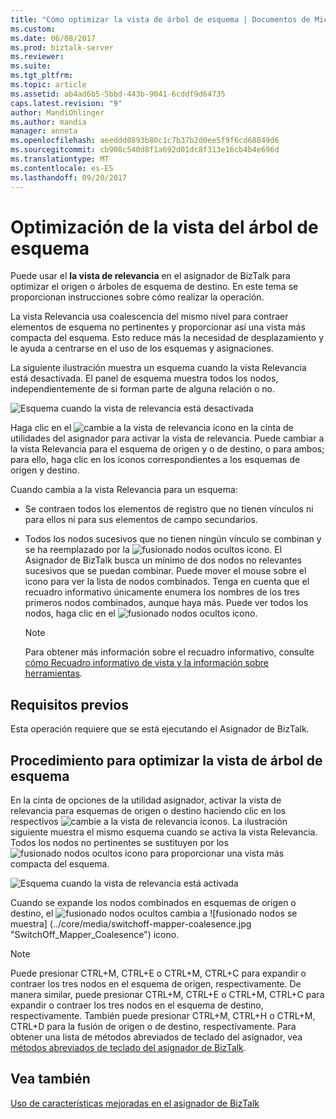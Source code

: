 ```yaml
---
title: "Cómo optimizar la vista de árbol de esquema | Documentos de Microsoft"
ms.custom: 
ms.date: 06/08/2017
ms.prod: biztalk-server
ms.reviewer: 
ms.suite: 
ms.tgt_pltfrm: 
ms.topic: article
ms.assetid: ab4ad6b5-5bbd-443b-9041-6cddf9d64735
caps.latest.revision: "9"
author: MandiOhlinger
ms.author: mandia
manager: anneta
ms.openlocfilehash: aeeddd0893b80c1c7b37b2d0ee5f9f6cd68849d6
ms.sourcegitcommit: cb908c540d8f1a692d01dc8f313e16cb4b4e696d
ms.translationtype: MT
ms.contentlocale: es-ES
ms.lasthandoff: 09/20/2017
---
```

# <a name="how-to-optimize-the-schema-tree-view"></a>Optimización de la vista del árbol de esquema
Puede usar el **la vista de relevancia** en el asignador de BizTalk para optimizar el origen o árboles de esquema de destino. En este tema se proporcionan instrucciones sobre cómo realizar la operación.  
  
 La vista Relevancia usa coalescencia del mismo nivel para contraer elementos de esquema no pertinentes y proporcionar así una vista más compacta del esquema. Esto reduce más la necesidad de desplazamiento y le ayuda a centrarse en el uso de los esquemas y asignaciones.  
  
 La siguiente ilustración muestra un esquema cuando la vista Relevancia está desactivada. El panel de esquema muestra todos los nodos, independientemente de si forman parte de alguna relación o no.  
  
 ![Esquema cuando la vista de relevancia está desactivada](../core/media/off-schema-relevance-view.gif "Off_Schema_Relevance_View")  
  
 Haga clic en el ![cambie a la vista de relevancia](../core/media/mapper-intellitree.gif "Mapper_IntelliTree") icono en la cinta de utilidades del asignador para activar la vista de relevancia. Puede cambiar a la vista Relevancia para el esquema de origen y o de destino, o para ambos; para ello, haga clic en los iconos correspondientes a los esquemas de origen y destino.  
  
 Cuando cambia a la vista Relevancia para un esquema:  
  
-   Se contraen todos los elementos de registro que no tienen vínculos ni para ellos ni para sus elementos de campo secundarios.  
  
-   Todos los nodos sucesivos que no tienen ningún vínculo se combinan y se ha reemplazado por la ![fusionado nodos ocultos](../core/media/mapper-coalescence-on.gif "Mapper_Coalescence_On") icono. El Asignador de BizTalk busca un mínimo de dos nodos no relevantes sucesivos que se puedan combinar. Puede mover el mouse sobre el icono para ver la lista de nodos combinados. Tenga en cuenta que el recuadro informativo únicamente enumera los nombres de los tres primeros nodos combinados, aunque haya más. Puede ver todos los nodos, haga clic en el ![fusionado nodos ocultos](../core/media/mapper-coalescence-on.gif "Mapper_Coalescence_On") icono.  
  
    > [!NOTE]
    >  Para obtener más información sobre el recuadro informativo, consulte [cómo Recuadro informativo de vista y la información sobre herramientas](../core/how-to-view-infotip-and-tooltip.md).  
  
## <a name="prerequisites"></a>Requisitos previos  
 Esta operación requiere que se está ejecutando el Asignador de BizTalk.  
  
## <a name="to-optimize-the-schema-tree-view"></a>Procedimiento para optimizar la vista de árbol de esquema  
 En la cinta de opciones de la utilidad asignador, activar la vista de relevancia para esquemas de origen o destino haciendo clic en los respectivos ![cambie a la vista de relevancia](../core/media/mapper-intellitree.gif "Mapper_IntelliTree") iconos. La ilustración siguiente muestra el mismo esquema cuando se activa la vista Relevancia. Todos los nodos no pertinentes se sustituyen por los ![fusionado nodos ocultos](../core/media/mapper-coalescence-on.gif "Mapper_Coalescence_On") icono para proporcionar una vista más compacta del esquema.  
  
 ![Esquema cuando la vista de relevancia está activada](../core/media/on-schema.gif "On_schema")  
  
 Cuando se expande los nodos combinados en esquemas de origen o destino, el ![fusionado nodos ocultos](../core/media/mapper-coalescence-on.gif "Mapper_Coalescence_On") cambia a ![fusionado nodos se muestra] (../core/media/switchoff-mapper-coalesence.jpg "SwitchOff_Mapper_Coalesence") icono.  
  
> [!NOTE]
>  Puede presionar CTRL+M, CTRL+E o CTRL+M, CTRL+C para expandir o contraer los tres nodos en el esquema de origen, respectivamente. De manera similar, puede presionar CTRL+M, CTRL+E o CTRL+M, CTRL+C para expandir o contraer los tres nodos en el esquema de destino, respectivamente. También puede presionar CTRL+M, CTRL+H o CTRL+M, CTRL+D para la fusión de origen o de destino, respectivamente. Para obtener una lista de métodos abreviados de teclado del asignador, vea [métodos abreviados de teclado del asignador de BizTalk](../core/biztalk-mapper-keyboard-shortcuts.md).  
  
## <a name="see-also"></a>Vea también  
 [Uso de características mejoradas en el asignador de BizTalk](../core/using-enhanced-features-in-biztalk-mapper.md)